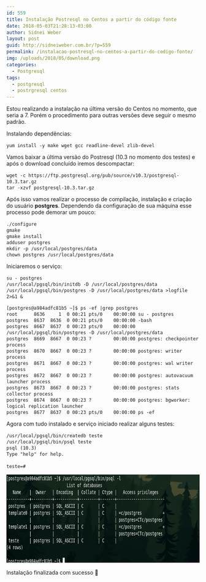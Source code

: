```yaml
---
id: 559
title: Instalação Postresql no Centos a partir do código fonte
date: 2018-05-03T21:28:13-03:00
author: Sidnei Weber
layout: post
guid: http://sidneiweber.com.br/?p=559
permalink: /instalacao-postresql-no-centos-a-partir-do-codigo-fonte/
img: /uploads/2018/05/download.png
categories:
  - Postgresql
tags:
  - postgresql
  - postrgresql centos
---
```

Estou realizando a instalação na última versão do Centos no momento, que seria a 7. Porém o procedimento para outras versões deve seguir o mesmo padrão.

Instalando dependências:

```shell
yum install -y make wget gcc readline-devel zlib-devel
```

Vamos baixar a última versão do Postresql (10.3 no momento dos testes) e após o download concluído iremos descompactar:

```shell
wget -c https://ftp.postgresql.org/pub/source/v10.3/postgresql-10.3.tar.gz
tar -xzvf postgresql-10.3.tar.gz
```

Após isso vamos realizar o processo de compilação, instalação e criação do usuário **postgres**. Dependendo da configuração de sua máquina esse processo pode demorar um pouco:

```shell
./configure
gmake
gmake install
adduser postgres
mkdir -p /usr/local/postgres/data
chown postgres /usr/local/postgres/data
```

Iniciaremos o serviço:

```shell
su - postgres
/usr/local/pgsql/bin/initdb -D /usr/local/postgres/data
/usr/local/pgsql/bin/postgres -D /usr/local/postgres/data >logfile 2>&1 &
```

```shell
[postgres@a984adfc81b5 ~]$ ps -ef |grep postgres
root      8636     1  0 00:21 pts/0    00:00:00 su - postgres
postgres  8637  8636  0 00:21 pts/0    00:00:00 -bash
postgres  8667  8637  0 00:23 pts/0    00:00:00 /usr/local/pgsql/bin/postgres -D /usr/local/postgres/data
postgres  8669  8667  0 00:23 ?        00:00:00 postgres: checkpointer process   
postgres  8670  8667  0 00:23 ?        00:00:00 postgres: writer process   
postgres  8671  8667  0 00:23 ?        00:00:00 postgres: wal writer process   
postgres  8672  8667  0 00:23 ?        00:00:00 postgres: autovacuum launcher process   
postgres  8673  8667  0 00:23 ?        00:00:00 postgres: stats collector process   
postgres  8674  8667  0 00:23 ?        00:00:00 postgres: bgworker: logical replication launcher   
postgres  8677  8637  0 00:23 pts/0    00:00:00 ps -ef
```

Agora com tudo instalado e serviço iniciado realizar alguns testes:

```shell
/usr/local/pgsql/bin/createdb teste
/usr/local/pgsql/bin/psql teste
psql (10.3)
Type "help" for help.

teste=#
```

<img class="alignnone size-full wp-image-563" src="/assets/img/uploads/2018/05/Captura-de-tela-de-2018-05-03-21-27-17.png" alt="" width="835" height="230" />

Instalação finalizada com sucesso 🙂
